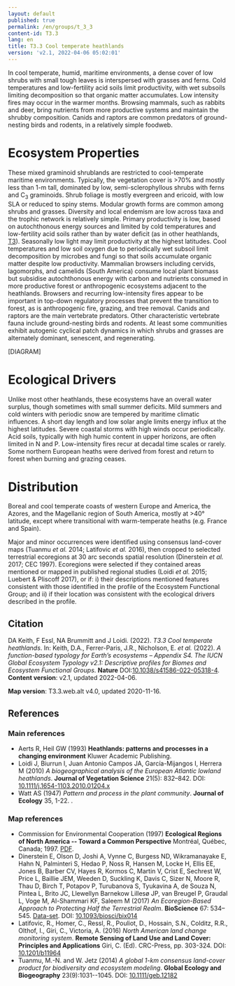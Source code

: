 ```yaml
---
layout: default
published: true
permalink: /en/groups/t_3_3
content-id: T3.3
lang: en
title: T3.3 Cool temperate heathlands
version: 'v2.1, 2022-04-06 05:02:01'
---
```


In cool temperate, humid, maritime environments, a dense cover of low shrubs with small tough leaves is interspersed with grasses and ferns. Cold temperatures and low-fertility acid soils limit productivity, with wet subsoils limiting decomposition so that organic matter accumulates. Low intensity fires may occur in the warmer months. Browsing mammals, such as rabbits and deer, bring nutrients from more productive systems and maintain the shrubby composition. Canids and raptors are common predators of ground-nesting birds and rodents, in a relatively simple foodweb.

# Ecosystem Properties
 
These mixed graminoid shrublands are restricted to cool-temperate maritime environments. Typically, the vegetation cover is >70% and mostly less than 1-m tall, dominated by low, semi-sclerophyllous shrubs with ferns and C<sub>3</sub> graminoids. Shrub foliage is mostly evergreen and ericoid, with low SLA or reduced to spiny stems. Modular growth forms are common among shrubs and grasses. Diversity and local endemism are low across taxa and the trophic network is relatively simple. Primary productivity is low, based on autochthonous energy sources and limited by cold temperatures and low-fertility acid soils rather than by water deficit (as in other heathlands, [T3](/explore/biomes/T3)). Seasonally low light may limit productivity at the highest latitudes. Cool temperatures and low soil oxygen due to periodically wet subsoil limit decomposition by microbes and fungi so that soils accumulate organic matter despite low productivity. Mammalian browsers including cervids, lagomorphs, and camelids (South America) consume local plant biomass but subsidise autochthonous energy with carbon and nutrients consumed in more productive forest or anthropogenic ecosystems adjacent to the heathlands. Browsers and recurring low-intensity fires appear to be important in top-down regulatory processes that prevent the transition to forest, as is anthropogenic fire, grazing, and tree removal. Canids and raptors are the main vertebrate predators. Other characteristic vertebrate fauna include ground-nesting birds and rodents. At least some communities exhibit autogenic cyclical patch dynamics in which shrubs and grasses are alternately dominant, senescent, and regenerating.

[DIAGRAM]

# Ecological Drivers
 
Unlike most other heathlands, these ecosystems have an overall water surplus, though sometimes with small summer deficits. Mild summers and cold winters with periodic snow are tempered by maritime climatic influences. A short day length and low solar angle limits energy influx at the highest latitudes. Severe coastal storms with high winds occur periodically. Acid soils, typically with high humic content in upper horizons, are often limited in N and P. Low-intensity fires recur at decadal time scales or rarely. Some northern European heaths were derived from forest and return to forest when burning and grazing ceases.
 
# Distribution
 
Boreal and cool temperate coasts of western Europe and America, the Azores, and the Magellanic region of South America, mostly at >40° latitude, except where transitional with warm-temperate heaths (e.g. France and Spain).

Major and minor occurrences were identified using consensus land-cover maps (Tuanmu _et al._ 2014; Latifovic _et al._ 2016), then cropped to selected terrestrial ecoregions at 30 arc seconds spatial resolution (Dinerstein _et al._ 2017; CEC 1997). Ecoregions were selected if they contained areas mentioned or mapped in published regional studies (Loidi _et al._ 2015; Luebert & Pliscoff 2017), or if: i) their descriptions mentioned features consistent with those identified in the profile of the Ecosystem Functional Group; and ii) if their location was consistent with the ecological drivers described in the profile.

## Citation

DA Keith, F Essl, NA Brummitt and J Loidi. (2022). *T3.3 Cool temperate heathlands*. In: Keith, D.A., Ferrer-Paris, J.R., Nicholson, E. *et al.* (2022). *A function-based typology for Earth’s ecosystems – Appendix S4. The IUCN Global Ecosystem Typology v2.1: Descriptive profiles for Biomes and Ecosystem Functional Groups*. **Nature** DOI:[10.1038/s41586-022-05318-4](https://doi.org/10.1038/s41586-022-05318-4).
**Content version**: v2.1, updated 2022-04-06.

**Map version**: T3.3.web.alt v4.0, updated 2020-11-16.

## References

### Main references
* Aerts R, Heil GW  (1993) **Heathlands: patterns and processes in a changing environment** Kluwer Academic Publishing.
* Loidi J, Biurrun I, Juan Antonio Campos JA, García-Mijangos I, Herrera M  (2010) *A biogeographical analysis of the European Atlantic lowland heathlands*. **Journal of Vegetation Science** 21(5): 832–842. DOI: [10.1111/j.1654-1103.2010.01204.x](http://doi.org/10.1111/j.1654-1103.2010.01204.x)
* Watt AS (1947) *Pattern and process in the plant community*. **Journal of Ecology** 35, 1-22. 
.

### Map references
* Commission for Environmental Cooperation (1997) **Ecological Regions of North America -- Toward a Common Perspective** Montréal, Québec, Canada; 1997. [PDF](http://www3.cec.org/islandora/en/item/1701-ecological-regions-north-america-toward-common-perspective-en.pdf).
* Dinerstein E, Olson D, Joshi A, Vynne C, Burgess ND, Wikramanayake E, Hahn N, Palminteri S, Hedao P, Noss R, Hansen M, Locke H, Ellis EE, Jones B, Barber CV, Hayes R, Kormos C, Martin V, Crist E, Sechrest W, Price L, Baillie JEM, Weeden D, Suckling K, Davis C, Sizer N, Moore R, Thau D, Birch T, Potapov P, Turubanova S, Tyukavina A, de Souza N, Pintea L, Brito JC, Llewellyn Barnekow Lillesø JP, van Breugel P, Graudal L, Voge M, Al-Shammari KF, Saleem M  (2017) *An Ecoregion-Based Approach to Protecting Half the Terrestrial Realm*. **BioScience** 67: 534–545. [Data-set](https://ecoregions2017.appspot.com/). DOI: [10.1093/biosci/bix014](http://doi.org/10.1093/biosci/bix014)
* Latifovic, R., Homer, C., Ressl, R., Pouliot, D., Hossain, S.N., Colditz, R.R., Olthof, I., Giri, C., Victoria, A. (2016) *North American land change monitoring system*. **Remote Sensing of Land Use and Land Cover: Principles and Applications** Giri, C. (Ed). CRC-Press, pp. 303-324. DOI: [10.1201/b11964](http://doi.org/10.1201/b11964)
* Tuanmu, M.-N. and W. Jetz (2014) *A global 1-km consensus land-cover product for biodiversity and ecosystem modeling*. **Global Ecology and Biogeography** 23(9):1031--1045. DOI: [10.1111/geb.12182](http://doi.org/10.1111/geb.12182)
